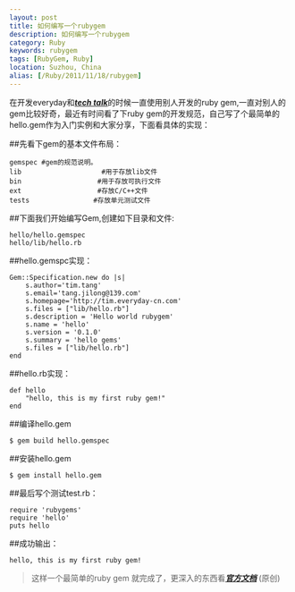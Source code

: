 ```yaml
---
layout: post
title: 如何编写一个rubygem
description: 如何编写一个rubygem
category: Ruby
keywords: rubygem
tags: [RubyGem, Ruby]
location: Suzhou, China
alias: [/Ruby/2011/11/18/rubygem]
---
```

在开发everyday和[***tech talk***][1]的时候一直使用别人开发的ruby gem,一直对别人的gem比较好奇，最近有时间看了下ruby gem的开发规范，自己写了个最简单的hello.gem作为入门实例和大家分享，下面看具体的实现：

##先看下gem的基本文件布局：

	gemspec	#gem的规范说明。
	lib                    #用于存放lib文件
	bin                   #用于存放可执行文件
	ext                   #存放C/C++文件
	tests                #存放单元测试文件

##下面我们开始编写Gem,创建如下目录和文件:

	hello/hello.gemspec
	hello/lib/hello.rb

##hello.gemspc实现：

	Gem::Specification.new do |s|
		s.author='tim.tang'
		s.email='tang.jilong@139.com'
		s.homepage='http://tim.everyday-cn.com'
		s.files = ["lib/hello.rb"]
		s.description = 'Hello world rubygem'
		s.name = 'hello'
		s.version = '0.1.0'
		s.summary = 'hello gems'
		s.files = ["lib/hello.rb"]
	end

##hello.rb实现：

	def hello
		"hello, this is my first ruby gem!"
	end

##编译hello.gem

	$ gem build hello.gemspec

##安装hello.gem

	$ gem install hello.gem

##最后写个测试test.rb：

	require 'rubygems'
	require 'hello'
	puts hello

##成功输出：

	hello, this is my first ruby gem!

> 这样一个最简单的ruby gem 就完成了，更深入的东西看[***官方文档***][2] (原创)

[1]: http://tim.everyday-cn.com "tech talk"
[2]: http://docs.rubygems.org/read/chapter/20 "rubygem"
